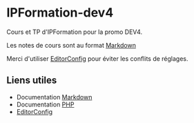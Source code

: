 # IPFormation-dev4

Cours et TP d'IPFormation pour la promo DEV4.

Les notes de cours sont au format [Markdown](http://daringfireball.net/projects/markdown/.)

Merci d'utiliser [EditorConfig](http://editorconfig.org) pour éviter les conflits de réglages.

## Liens utiles
- Documentation [Markdown](http://daringfireball.net/projects/markdown/)
- Documentation [PHP](http://php.net/docs.php)
- [EditorConfig](http://editorconfig.org)
